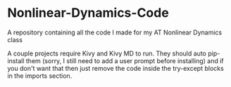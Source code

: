# Nonlinear-Dynamics-Code
A repository containing all the code I made for my AT Nonlinear Dynamics class

A couple projects require Kivy and Kivy MD to run.
They should auto pip-install them (sorry, I still need to add a user prompt before installing) and if you don't want that then just remove the code inside the try-except blocks in the imports section.

